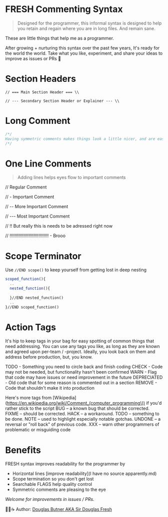 # FRESH Commenting Syntax

> Designed for the programmer, this informal syntax is designed to help you retain and regain where you are in long files. And remain sane.

These are little things that help me as a programmer. 

After growing + nurturing this syntax over the past few years, It's ready for the world the world. Take what you like, experiment, and share your ideas to improve as issues or PRs 🙏

# Section Headers

`// === Main Section Header === \\`


`// --- Secondary Section Header or Explainer --- \\`


# Long Comment

```javascript
/*/
Having symmetric comments makes things look a little nicer, and are easier to move around. 
/*/
```


# One Line Comments

> Adding lines helps eyes flow to important comments

// Regular Comment

// - Important Comment

// -- More Important Comment

// --- Most Important Comment

// !! But really this is needs to be adressed right now

// !!!!!!!!!!!!!!!!!!!!!!!!!!!!!!! - Brooo


# Scope Terminator

Use `//END scope()` to keep yourself from getting lost in deep nesting

```javascript 
scoped_function(){
  ..
  nested_function(){
    
  }//END nested_function() 
  ..
}//END scoped_function() 
```

# Action Tags

It's hip to keep tags in your bag for easy spotting of common things that need addressing. You can use any tags you like, as long as they are known and agreed upon per-team / -project. Ideally, you look back on them and address before production, but, you know. 

TODO - Something you need to circle back and finish coding
CHECK - Code may not be needed, but functionality hasn't been confirmed
WARN - Flag that code may have issues or need improvement in the future
DEPRECIATED - Old code that for some reason is commented out in a section
REMOVE - Code that shouldn't make it into production

Here's more tags from [Wikipedia](https://en.wikipedia.org/wiki/Comment_(computer_programming\)) if you'd rather stick to the script
BUG – a known bug that should be corrected.
FIXME – should be corrected.
HACK – a workaround.
TODO – something to be done.
NOTE – used to highlight especially notable gotchas.
UNDONE – a reversal or "roll back" of previous code.
XXX – warn other programmers of problematic or misguiding code


# Benefits
FRESH syntax improves readability for the programmer by 

- Horizontal lines [improve readability](I have no source apparently.md)
- Scope termination so you don't get lost
- Searchable FLAGS help quality control
- Symmetric comments are pleasing to the eye

*Welcome for improvements in issues / PRs.*

👨‍💻☕️ Author: [Douglas Butner AKA Sir Douglas Fresh](https://linktr.ee/iammonlove)
